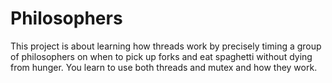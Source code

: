 # Philosophers
This project is about learning how threads work by precisely timing a group of philosophers on when to pick up forks and eat spaghetti without dying from hunger.
You learn to use both threads and mutex and how they work.
